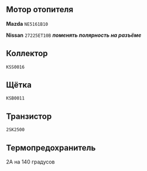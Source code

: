 ## Мотор отопителя

__Mazda__ `NE5161B10`

__Nissan__ `27225ET10B` ***поменять полярность на разъёме***

## Коллектор

`KSS0016`

## Щётка

`KSB0011`

## Транзистор

`2SK2500`

## Термопредохранитель

2А на 140 градусов